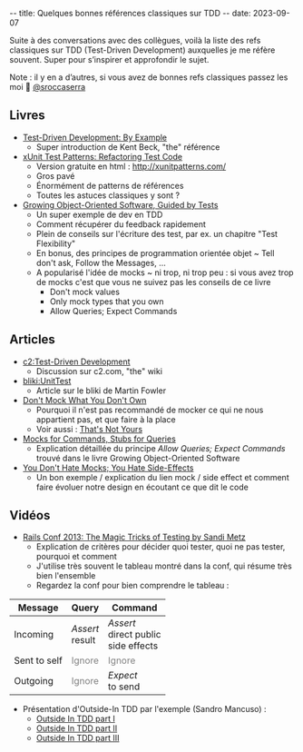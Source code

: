 -- title: Quelques bonnes références classiques sur TDD
-- date: 2023-09-07

Suite à des conversations avec des collègues, voilà la liste des refs classiques sur TDD (Test-Driven Development) auxquelles je me réfère souvent. Super pour s’inspirer et approfondir le sujet.

Note : il y en a d’autres, si vous avez de bonnes refs classiques passez les moi 🙏 [@sroccaserra](https://mastodon.social/@sroccaserra)

## Livres

- [Test-Driven Development: By Example](https://www.goodreads.com/book/show/387190.Test_Driven_Development)
    - Super introduction de Kent Beck, "the" référence
- [xUnit Test Patterns: Refactoring Test Code](https://www.goodreads.com/book/show/337302.xUnit_Test_Patterns)
    - Version gratuite en html : <http://xunitpatterns.com/>
    - Gros pavé
    - Énormément de patterns de références
    - Toutes les astuces classiques y sont ?
- [Growing Object-Oriented Software, Guided by Tests](https://www.goodreads.com/book/show/4268826-growing-object-oriented-software-guided-by-tests)
    - Un super exemple de dev en TDD
    - Comment récupérer du feedback rapidement
    - Plein de conseils sur l'écriture des test, par ex. un chapitre "Test Flexibility"
    - En bonus, des principes de programmation orientée objet ~ Tell don't ask, Follow the Messages, ...
    - A popularisé l'idée de mocks ~ ni trop, ni trop peu : si vous avez trop de mocks c'est que vous ne suivez pas les conseils de ce livre
        - Don't mock values
        - Only mock types that you own
        - Allow Queries; Expect Commands

## Articles

- [c2:Test-Driven Development](http://wiki.c2.com/?TestDrivenDevelopment)
    - Discussion sur c2.com, "the" wiki
- [bliki:UnitTest](https://martinfowler.com/bliki/UnitTest.html)
    - Article sur le bliki de Martin Fowler
- [Don't Mock What You Don't Own](https://github.com/testdouble/contributing-tests/wiki/Don%27t-mock-what-you-don%27t-own)
    - Pourquoi il n'est pas recommandé de mocker ce qui ne nous appartient pas, et que faire à la place
    - Voir aussi : [That's Not Yours](https://8thlight.com/insights/thats-not-yours)
- [Mocks for Commands, Stubs for Queries](https://blog.ploeh.dk/2013/10/23/mocks-for-commands-stubs-for-queries/)
    - Explication détaillée du principe _Allow Queries; Expect Commands_ trouvé dans le livre Growing Object-Oriented Software
- [You Don't Hate Mocks; You Hate Side-Effects](https://blog.thecodewhisperer.com/permalink/you-dont-hate-mocks-you-hate-side-effects)
    - Un bon exemple / explication du lien mock / side effect et comment faire évoluer notre design en écoutant ce que dit le code

## Vidéos

- [Rails Conf 2013: The Magic Tricks of Testing by Sandi Metz](https://www.youtube.com/watch?v=URSWYvyc42M)
    - Explication de critères pour décider quoi tester, quoi ne pas tester, pourquoi et comment
    - J'utilise très souvent le tableau montré dans la conf, qui résume très bien l'ensemble
    - Regardez la conf pour bien comprendre le tableau :

<div class="center">
<table class="">
    <thead>
        <tr>
            <th>Message</th>
            <th>Query</th>
            <th>Command</th>
        </tr>
    </thead>
    <tbody>
        <tr>
            <td>Incoming</td>
            <td><i>Assert</i><br/>result</td>
            <td><i>Assert</i><br/>direct public<br/>side effects</td>
        </tr>
        <tr>
            <td>Sent to self</td>
            <td style="color: grey;">Ignore</td>
            <td style="color: grey;">Ignore</td>
        </tr>
        <tr>
            <td>Outgoing</td>
            <td style="color: grey;">Ignore</td>
            <td><i>Expect</i><br/>to send</td>
        </tr>
    </tbody>
</table>
</div>

- Présentation d'Outside-In TDD par l'exemple (Sandro Mancuso) :
    - [Outside In TDD part I](https://www.youtube.com/watch?v=XHnuMjah6ps)
    - [Outside In TDD part II](https://www.youtube.com/watch?v=gs0rqDdz3ko)
    - [Outside In TDD part III](https://www.youtube.com/watch?v=R9OAt9AOrzI)
